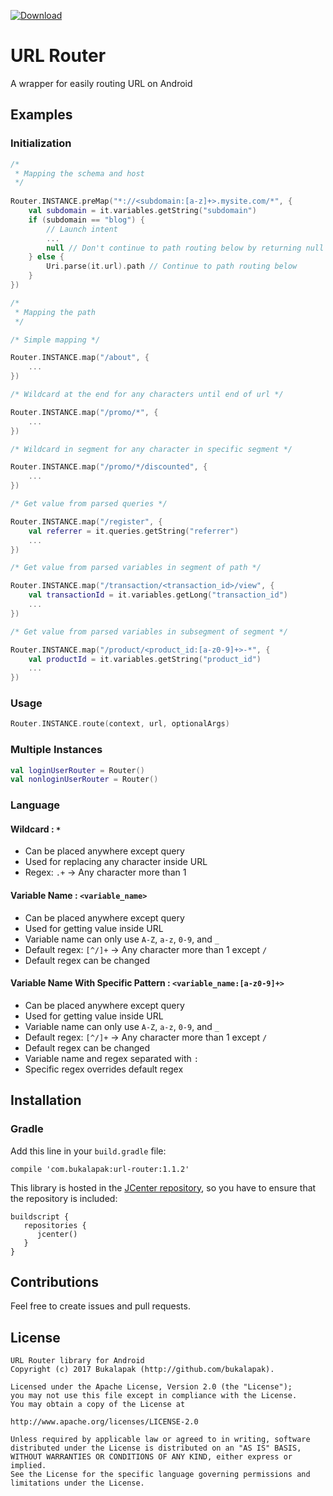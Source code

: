 [ ![Download](https://api.bintray.com/packages/mrhabibi/maven/url-router/images/download.svg) ](https://bintray.com/mrhabibi/maven/url-router/_latestVersion)

# URL Router
A wrapper for easily routing URL on Android

## Examples

### Initialization

```kotlin
/* 
 * Mapping the schema and host
 */
 
Router.INSTANCE.preMap("*://<subdomain:[a-z]+>.mysite.com/*", {
    val subdomain = it.variables.getString("subdomain")
    if (subdomain == "blog") {
        // Launch intent
        ...
        null // Don't continue to path routing below by returning null
    } else {
        Uri.parse(it.url).path // Continue to path routing below
    }
})

/* 
 * Mapping the path
 */

/* Simple mapping */

Router.INSTANCE.map("/about", {
    ...
})

/* Wildcard at the end for any characters until end of url */

Router.INSTANCE.map("/promo/*", {
    ...
})

/* Wildcard in segment for any character in specific segment */

Router.INSTANCE.map("/promo/*/discounted", {
    ...
})

/* Get value from parsed queries */

Router.INSTANCE.map("/register", {
    val referrer = it.queries.getString("referrer")
    ...
})

/* Get value from parsed variables in segment of path */

Router.INSTANCE.map("/transaction/<transaction_id>/view", {
    val transactionId = it.variables.getLong("transaction_id")
    ...
})

/* Get value from parsed variables in subsegment of segment */

Router.INSTANCE.map("/product/<product_id:[a-z0-9]+>-*", {
    val productId = it.variables.getString("product_id")
    ...
})
```

### Usage

```kotlin
Router.INSTANCE.route(context, url, optionalArgs)
```

### Multiple Instances

```kotlin
val loginUserRouter = Router()
val nonloginUserRouter = Router()
```

### Language

#### Wildcard : `*`
- Can be placed anywhere except query
- Used for replacing any character inside URL
- Regex: `.+` -> Any character more than 1

#### Variable Name : `<variable_name>`
- Can be placed anywhere except query
- Used for getting value inside URL
- Variable name can only use `A-Z`, `a-z`, `0-9`, and `_`
- Default regex: `[^/]+` -> Any character more than 1 except `/`
- Default regex can be changed

#### Variable Name With Specific Pattern : `<variable_name:[a-z0-9]+>`
- Can be placed anywhere except query
- Used for getting value inside URL
- Variable name can only use `A-Z`, `a-z`, `0-9`, and `_`
- Default regex: `[^/]+` -> Any character more than 1 except `/`
- Default regex can be changed
- Variable name and regex separated with `:`
- Specific regex overrides default regex

## Installation

### Gradle

Add this line in your `build.gradle` file:

```
compile 'com.bukalapak:url-router:1.1.2'
```

This library is hosted in the [JCenter repository](https://bintray.com/bukalapak/maven), so you have to ensure that the repository is included:

```
buildscript {
   repositories {
      jcenter()
   }
}
```

## Contributions

Feel free to create issues and pull requests.

## License

```
URL Router library for Android
Copyright (c) 2017 Bukalapak (http://github.com/bukalapak).

Licensed under the Apache License, Version 2.0 (the "License");
you may not use this file except in compliance with the License.
You may obtain a copy of the License at

http://www.apache.org/licenses/LICENSE-2.0

Unless required by applicable law or agreed to in writing, software
distributed under the License is distributed on an "AS IS" BASIS,
WITHOUT WARRANTIES OR CONDITIONS OF ANY KIND, either express or implied.
See the License for the specific language governing permissions and
limitations under the License.
```